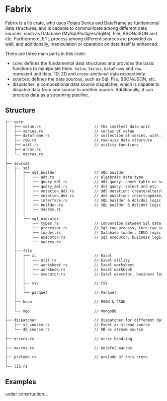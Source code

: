 # Fabrix

Fabrix is a lib crate, who uses [Polars](https://github.com/pola-rs/polars) Series and DataFrame as fundamental data structures, and is capable to communicate among different data sources, such as Database (MySql/Postgres/Sqlite), File, BSON/JSON and etc. Furthermore, ETL process among different sources are provided as well, and additionally, manipulation or operation on data itself is enhanced.

There are three main parts in this crate:

- core: defines the fundamental data structures and provides the basic functions to manipulate them. `Value`, `Series`, `DataFrame` and `row` represent unit data, 1D, 2D and cross-sectional data respectively.
- sources: defines the data sources, such as Sql, File, BSON/JSON, etc.
- dispatcher: a compositional data source dispatcher, which is capable to dispatch data from one source to another source. Additionally, it can process data as a streaming pipeline.

## Structure

```txt
├── core
│   ├── value.rs                        // the smallest data unit
│   ├── series.rs                       // series of value
│   ├── dataframe.rs                    // collection of series, with index series
│   ├── row.rs                          // row-wise data structure
│   ├── util.rs                         // utility functions
│   ├── error.rs
│   └── macros.rs
│
├── sources
│   ├── sql
│   │   ├── sql_builder                 // SQL builder
│   │   │   ├── adt.rs                  // algebraic data type
│   │   │   ├── query_ddl.rs            // ddl query: check table or schema
│   │   │   ├── query_dml.rs            // dml query: select and etc
│   │   │   ├── mutation_ddl.rs         // ddl mutation: create/alter/drop table
│   │   │   ├── mutation_dml.rs         // dml mutation: insert/update/delete data
│   │   │   ├── interface.rs            // SQL builder & ddl/dml logic interface
│   │   │   ├── builder.rs              // SQL builder & ddl/dml logic implement
│   │   │   └── macros.rs
│   │   │
│   │   └── sql_executor
│   │       ├── types.rs                // Conversion between Sql data type and Fabrix `Value`
│   │       ├── processor.rs            // Sql row process, turn raw sql row into `Vec<Value>` or `Row`
│   │       ├── loader.rs               // Database loader, CRUD logic implementation
│   │       ├── executor.rs             // Sql executor, business logic implementation
│   │       └── macros.rs
│   │
│   ├── file
│   │   ├── xl                          // Excel
│   │   │   ├── util.rs                 // Excel utility
│   │   │   ├── worksheet.rs            // Excel worksheet
│   │   │   ├── workbook.rs             // Excel workbook
│   │   │   └── executor.rs             // Excel executor, business logic implementation
│   │   │
│   │   ├── csv                         // CSV
│   │   │
│   │   └── parquet                     // Parquet
│   │
│   ├── bson                            // BSON & JSON
│   │
│   └── mgo                             // MongoDB
│
├── dispatcher                          // dispatcher for different data source
│   ├── xl_source.rs                    // Excel as stream source
│   └── db_source.rs                    // DB as stream source
│
├── errors.rs                           // error handling
│
├── macros.rs                           // helpful macros
│
├── prelude.rs                          // prelude of this crate
│
└── lib.rs
```

## Examples

under construction...
